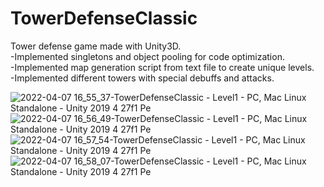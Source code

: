 # TowerDefenseClassic
Tower defense game made with Unity3D.
<br>-Implemented singletons and object pooling for code optimization. 
<br>-Implemented map generation script from text file to create unique levels.  
-Implemented different towers with special debuffs and attacks.  


![2022-04-07 16_55_37-TowerDefenseClassic - Level1 - PC, Mac   Linux Standalone - Unity 2019 4 27f1 Pe](https://user-images.githubusercontent.com/71116433/162190138-2d82f80d-1029-47ff-b285-68c27d4f7366.png)
![2022-04-07 16_56_49-TowerDefenseClassic - Level1 - PC, Mac   Linux Standalone - Unity 2019 4 27f1 Pe](https://user-images.githubusercontent.com/71116433/162190139-6081bbe6-5067-4073-9a96-67d8f377355c.png)
![2022-04-07 16_57_54-TowerDefenseClassic - Level1 - PC, Mac   Linux Standalone - Unity 2019 4 27f1 Pe](https://user-images.githubusercontent.com/71116433/162190144-b9a7d0b1-03e7-4167-abba-05e4e163c294.png)![2022-04-07 16_58_07-TowerDefenseClassic - Level1 - PC, Mac   Linux Standalone - Unity 2019 4 27f1 Pe](https://user-images.githubusercontent.com/71116433/162190153-5bddb3b3-e5d0-467e-b66e-a952db98347c.png)

